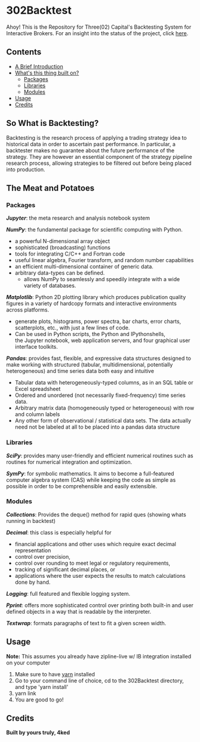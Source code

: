 # 302Backtest

Ahoy! This is the Repository for Three(02) Capital's Backtesting System for Interactive Brokers. For an insight into the status of the project, click [here](https://github.com/orgs/three-02/projects/1).

## Contents

- [A Brief Introduction](#so-what-is-backtesting)
- [What's this thing built on?](#the-meat-and-potatoes)
    - [Packages](#packages)
    - [Libraries](#libraries)
    - [Modules](#modules)
- [Usage](#usage)
- [Credits](#credits)


## So What is Backtesting?

Backtesting is the research process of applying a trading strategy idea to historical data in order to ascertain past performance. In particular, a backtester makes no guarantee about the future performance of the strategy. They are however an essential component of the strategy pipeline research process, allowing strategies to be filtered out before being placed into production.

## The Meat and Potatoes

### **Packages**

**_Jupyter_**: the meta research and analysis notebook system

**_NumPy_**: the fundamental package for scientific computing with Python. 

- a powerful N-dimensional array object
- sophisticated (broadcasting) functions
- tools for integrating C/C++ and Fortran code
- useful linear algebra, Fourier transform, and random number capabilities
- an efficient multi-dimensional container of generic data. 
- arbitrary data-types can be defined. 
    - allows NumPy to seamlessly and speedily integrate with a wide variety of databases.

**_Matplotlib_**: Python 2D plotting library which produces publication quality figures in a variety of hardcopy formats and interactive environments across platforms.

- generate plots, histograms, power spectra, bar charts, error charts, scatterplots, etc., with just a few lines of code.
- Can be used in Python scripts, the Python and IPythonshells, the Jupyter notebook, web application servers, and four graphical user interface toolkits.

**_Pandas_**: provides fast, flexible, and expressive data structures designed to make working with structured (tabular, multidimensional, potentially heterogeneous) and time series data both easy and intuitive

- Tabular data with heterogeneously-typed columns, as in an SQL table or Excel spreadsheet
- Ordered and unordered (not necessarily fixed-frequency) time series data.
- Arbitrary matrix data (homogeneously typed or heterogeneous) with row and column labels
- Any other form of observational / statistical data sets. The data actually need not be labeled at all to be placed into a pandas data structure

### **Libraries**

**_SciPy_**: provides many user-friendly and efficient numerical routines such as routines for numerical integration and optimization.

**_SymPy_**: for symbolic mathematics. It aims to become a full-featured computer algebra system (CAS) while keeping the code as simple as possible in order to be comprehensible and easily extensible.

### **Modules**

**_Collections_**: Provides the deque() method for rapid ques (showing whats running in backtest)

**_Decimal_**: this class is especially helpful for

- financial applications and other uses which require exact decimal representation
- control over precision,
- control over rounding to meet legal or regulatory requirements,
- tracking of significant decimal places, or
- applications where the user expects the results to match calculations done by hand.

**_Logging_**: full featured and flexible logging system.

**_Pprint_**: offers more sophisticated control over printing both built-in and user defined objects in a way that is readable by the interpreter.

**_Textwrap_**: formats paragraphs of text to fit a given screen width.

## Usage

**Note:** This assumes you already have zipline-live w/ IB integration installed on your computer

1. Make sure to have [yarn](https://yarnpkg.com/lang/en/docs/install/#mac-stable) installed
2. Go to your command line of choice, cd to the 302Backtest directory, and type 'yarn install'
3. yarn link
4. You are good to go!

## Credits

**Built by yours truly, 4ked**
